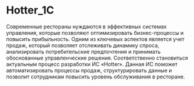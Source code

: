 # Hotter_1C

Современные рестораны нуждаются в эффективных системах управления, которые позволяют оптимизировать бизнес-процессы и повысить прибыльность. Одним из ключевых аспектов является учет продаж, который позволяет отслеживать динамику спроса, анализировать потребительские предпочтения и принимать обоснованные управленческие решения. Соответственно становиться актуальным процесс разработки ИС «Hotter». Данная ИС поможет автоматизировать процессы продаж, структурировать данные и позволит сотрудникам повысить уровень обслуживания в ресторане. 
